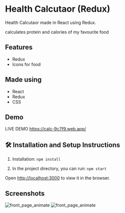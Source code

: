# Health Calcutaor (Redux)

Health Calcutaor made in React using Redux. 

calculates protein and calories of my favourite food 
## Features

- Redux
- Icons for food


## Made using
- React
- Redux
- CSS

## Demo

LIVE DEMO https://calc-9c7f9.web.app/



## 🛠 Installation and Setup Instructions

1. Installation: `npm install`

2. In the project directory, you can run: `npm start`

Open [http://localhost:3000](http://localhost:3000) to view it in the browser.

## Screenshots

![front_page_animate](https://i.imgur.com/4r6wAEQ.png)
![front_page_animate](https://i.imgur.com/ekuffLb.png)